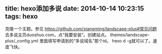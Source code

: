 title: hexo添加多说
date: 2014-10-14 10:23:15
tags: hexo
---
克隆一个主题。参见
https://github.com/xiangming/landscape-plus#常见问题
去多说主页duoshuo.com，点“我要安装”。创建站点。
themes/landscape-plus/_config.yml 里面填写申请到的“多说域名”那个id。
hexo d -g就可以了。速度飞快。
